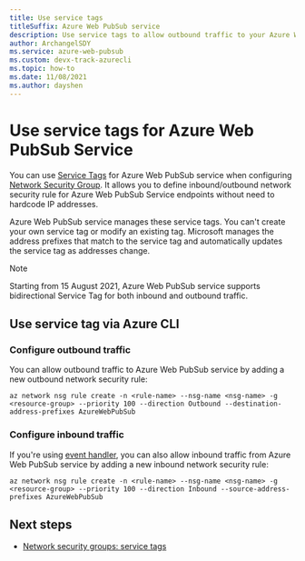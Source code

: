 ```yaml
---
title: Use service tags
titleSuffix: Azure Web PubSub service
description: Use service tags to allow outbound traffic to your Azure Web PubSub service.
author: ArchangelSDY
ms.service: azure-web-pubsub
ms.custom: devx-track-azurecli
ms.topic: how-to
ms.date: 11/08/2021
ms.author: dayshen
---
```


# Use service tags for Azure Web PubSub Service

You can use [Service Tags](../virtual-network/network-security-groups-overview.md#service-tags) for Azure Web PubSub service when configuring [Network Security Group](../virtual-network/network-security-groups-overview.md#network-security-groups). It allows you to define inbound/outbound network security rule for Azure Web PubSub Service endpoints without need to hardcode IP addresses.

Azure Web PubSub service manages these service tags. You can't create your own service tag or modify an existing tag. Microsoft manages the address prefixes that match to the service tag and automatically updates the service tag as addresses change.

> [!Note]
> Starting from 15 August 2021, Azure Web PubSub service supports bidirectional Service Tag for both inbound and outbound traffic.

## Use service tag via Azure CLI

### Configure outbound traffic

You can allow outbound traffic to Azure Web PubSub service by adding a new outbound network security rule:

```azurecli-interactive
az network nsg rule create -n <rule-name> --nsg-name <nsg-name> -g <resource-group> --priority 100 --direction Outbound --destination-address-prefixes AzureWebPubSub
```

### Configure inbound traffic

If you're using [event handler](concept-service-internals.md#event-handler), you can also allow inbound traffic from Azure Web PubSub service by adding a new inbound network security rule:

```azurecli-interactive
az network nsg rule create -n <rule-name> --nsg-name <nsg-name> -g <resource-group> --priority 100 --direction Inbound --source-address-prefixes AzureWebPubSub
```

## Next steps

- [Network security groups: service tags](../virtual-network/network-security-groups-overview.md#security-rules)
